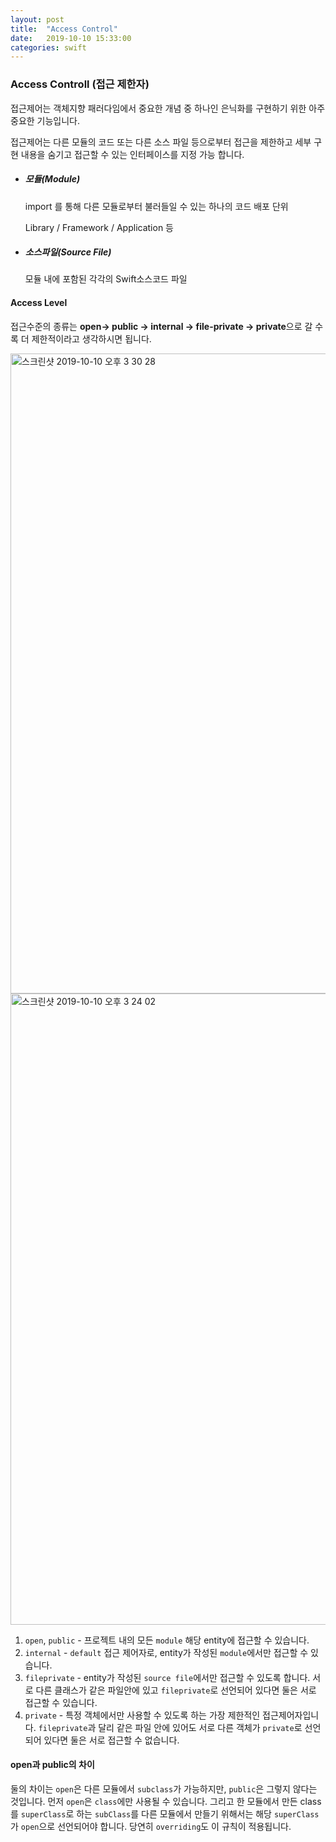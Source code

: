 ```yaml
---
layout: post
title:  "Access Control"
date:   2019-10-10 15:33:00
categories: swift
---
```


### Access Controll (접근 제한자)

접근제어는 객체지향 패러다임에서 중요한 개념 중 하나인 은닉화를 구현하기 위한 아주 중요한 기능입니다.

접근제어는 다른 모듈의 코드 또는 다른 소스 파일 등으로부터 접근을 제한하고 세부 구현 내용을 숨기고 접근할 수 있는 인터페이스를 지정 가능 합니다. 



- ##### 모듈(Module)

  import 를 통해 다른 모듈로부터 불러들일 수 있는 하나의 코드 배포 단위 

  Library / Framework / Application 등

- ##### 소스파일(Source File)

  모듈 내에 포함된 각각의 Swift소스코드 파일

  

#### Access Level

접근수준의 종류는 **open-> public -> internal -> file-private -> private**으로 갈 수록 더 제한적이라고 생각하시면 됩니다.

<img width="1024" alt="스크린샷 2019-10-10 오후 3 30 28" src="https://user-images.githubusercontent.com/47776915/66544364-e60e3280-eb72-11e9-940c-39a5d98b08e6.png">



<img width="1010" alt="스크린샷 2019-10-10 오후 3 24 02" src="https://user-images.githubusercontent.com/47776915/66544069-0be70780-eb72-11e9-8044-6313680cbb4f.png">



1. `open`, `public` - 프로젝트 내의 모든 `module` 해당 entity에 접근할 수 있습니다.
2. `internal` - `default` 접근 제어자로, entity가 작성된 `module`에서만 접근할 수 있습니다.
3. `fileprivate` - entity가 작성된 `source file`에서만 접근할 수 있도록 합니다. 서로 다른 클래스가 같은 파일안에 있고 `fileprivate`로 선언되어 있다면 둘은 서로 접근할 수 있습니다.
4. `private` - 특정 객체에서만 사용할 수 있도록 하는 가장 제한적인 접근제어자입니다. `fileprivate`과 달리 같은 파일 안에 있어도 서로 다른 객체가 `private`로 선언되어 있다면 둘은 서로 접근할 수 없습니다.

#### open과 public의 차이

둘의 차이는 `open`은 다른 모듈에서 `subclass`가 가능하지만, `public`은 그렇지 않다는 것입니다. 먼저 `open`은 `class`에만 사용될 수 있습니다. 그리고 한 모듈에서 만든 class를 `superClass`로 하는 `subClass`를 다른 모듈에서 만들기 위해서는 해당 `superClass`가 `open`으로 선언되어야 합니다. 당연히 `overriding`도 이 규칙이 적용됩니다.

